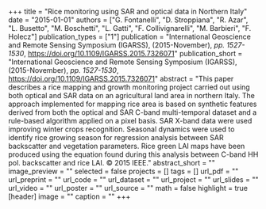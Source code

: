 +++
title = "Rice monitoring using SAR and optical data in Northern Italy"
date = "2015-01-01"
authors = ["G. Fontanelli", "D. Stroppiana", "R. Azar", "L. Busetto", "M. Boschetti", "L. Gatti", "F. Collivignarelli", "M. Barbieri", "F. Holecz"]
publication_types = ["1"]
publication = "International Geoscience and Remote Sensing Symposium (IGARSS), (2015-November), _pp. 1527-1530_, https://doi.org/10.1109/IGARSS.2015.7326071"
publication_short = "International Geoscience and Remote Sensing Symposium (IGARSS), (2015-November), _pp. 1527-1530_, https://doi.org/10.1109/IGARSS.2015.7326071"
abstract = "This paper describes a rice mapping and growth monitoring project carried out using both optical and SAR data on an agricultural land area in northern Italy. The approach implemented for mapping rice area is based on synthetic features derived from both the optical and SAR C-band multi-temporal dataset and a rule-based algorithm applied on a pixel basis. SAR X-band data were used improving winter crops recognition. Seasonal dynamics were used to identify rice growing season for regression analysis between SAR backscatter and vegetation parameters. Rice green LAI maps have been produced using the equation found during this analysis between C-band HH pol. backscatter and rice LAI. © 2015 IEEE."
abstract_short = ""
image_preview = ""
selected = false
projects = []
tags = []
url_pdf = ""
url_preprint = ""
url_code = ""
url_dataset = ""
url_project = ""
url_slides = ""
url_video = ""
url_poster = ""
url_source = ""
math = false
highlight = true
[header]
image = ""
caption = ""
+++
